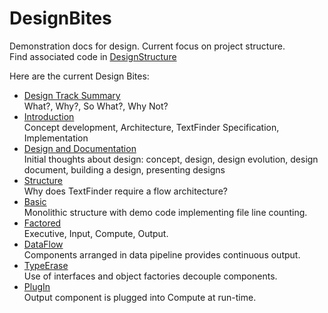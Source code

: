 # DesignBites
Demonstration docs for design.  Current focus on project structure.<br /> 
Find associated code in <a href="https://github.com/JimFawcett/DesignStructure">DesignStructure</a>

Here are the current Design Bites:

   - <a href=https://jimfawcett.github.io/indexDesign.html>Design Track Summary</a><br />
     What?, Why?, So What?, Why Not?
   - <a href="https://jimfawcett.github.io/Resources/DesignBites/DesignBites_Intro.html">Introduction</a><br />
     Concept development, Architecture, TextFinder Specification, Implementation
   - <a href="https://jimfawcett.github.io/Resources/DesignBites/Design.html">Design and Documentation</a><br />
     Initial thoughts about design: concept, design, design evolution, design document, building a design, presenting designs
   - <a href="https://jimfawcett.github.io/Resources/DesignBites/DesignBites_Structure.html">Structure</a><br />
     Why does TextFinder require a flow architecture?
   - <a href="https://jimfawcett.github.io/Resources/DesignBites/DesignBites_StructureBasic.html">Basic</a><br />
     Monolithic structure with demo code implementing file line counting.
   - <a href="https://jimfawcett.github.io/Resources/DesignBites/DesignBites_StructureFactored.html">Factored</a><br />
     Executive, Input, Compute, Output.
   - <a href="https://jimfawcett.github.io/Resources/DesignBites/DesignBites_StructureDataFlow.html">DataFlow</a><br />
     Components arranged in data pipeline provides continuous output.
   - <a href="https://jimfawcett.github.io/Resources/DesignBites/DesignBites_StructureTypeErase.html">TypeErase</a><br />
     Use of interfaces and object factories decouple components.
   - <a href="https://jimfawcett.github.io/Resources/DesignBites/DesignBites_StructurePlugIn.html">PlugIn</a><br />
     Output component is plugged into Compute at run-time.


